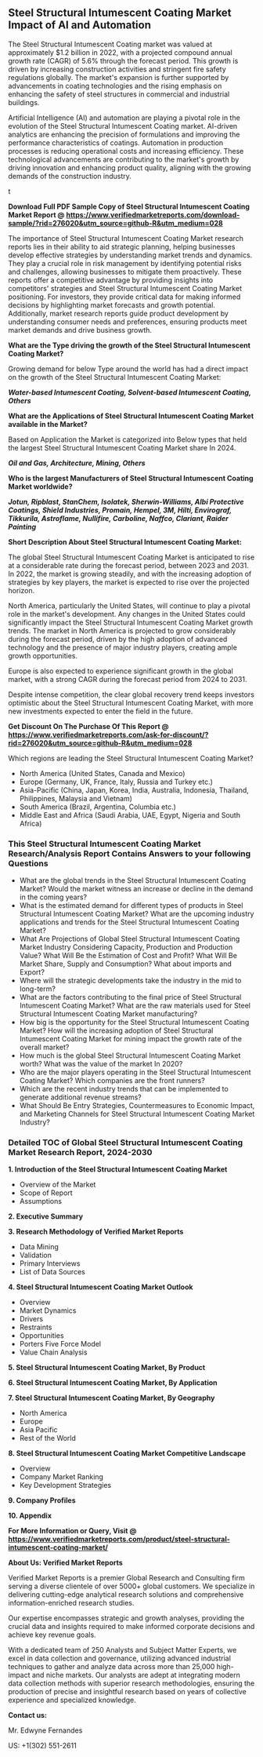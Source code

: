 <h2>Steel Structural Intumescent Coating Market Impact of AI and Automation</h2><p>The Steel Structural Intumescent Coating market was valued at approximately $1.2 billion in 2022, with a projected compound annual growth rate (CAGR) of 5.6% through the forecast period. This growth is driven by increasing construction activities and stringent fire safety regulations globally. The market's expansion is further supported by advancements in coating technologies and the rising emphasis on enhancing the safety of steel structures in commercial and industrial buildings.</p><p>Artificial Intelligence (AI) and automation are playing a pivotal role in the evolution of the Steel Structural Intumescent Coating market. AI-driven analytics are enhancing the precision of formulations and improving the performance characteristics of coatings. Automation in production processes is reducing operational costs and increasing efficiency. These technological advancements are contributing to the market's growth by driving innovation and enhancing product quality, aligning with the growing demands of the construction industry.</p>t</p><p id="" class=""><strong>Download Full PDF Sample Copy of Steel Structural Intumescent Coating Market Report @ <a href="https://www.verifiedmarketreports.com/download-sample/?rid=276020&utm_source=github-R&utm_medium=028" target="_blank">https://www.verifiedmarketreports.com/download-sample/?rid=276020&utm_source=github-R&utm_medium=028</a></strong></p><p>The importance of&nbsp;Steel Structural Intumescent Coating Market research reports lies in their ability to aid strategic planning, helping businesses develop effective strategies by understanding market trends and dynamics. They play a crucial role in risk management by identifying potential risks and challenges, allowing businesses to mitigate them proactively. These reports offer a competitive advantage by providing insights into competitors' strategies and Steel Structural Intumescent Coating Market positioning. For investors, they provide critical data for making informed decisions by highlighting market forecasts and growth potential. Additionally, market research reports guide product development by understanding consumer needs and preferences, ensuring products meet market demands and drive business growth.</p><p><strong>What are the&nbsp;Type driving the growth of the Steel Structural Intumescent Coating Market?</strong></p><p id="" class="">Growing demand for below Type around the world has had a direct impact on the growth of the Steel Structural Intumescent Coating Market:</p><em><strong>Water-based Intumescent Coating, Solvent-based Intumescent Coating, Others</strong></em></p><strong>What are the&nbsp;Applications&nbsp;of Steel Structural Intumescent Coating Market available in the Market?</strong></p><p id="" class="">Based on Application the Market is categorized into Below types that held the largest Steel Structural Intumescent Coating Market share In 2024.</p><em><strong>Oil and Gas, Architecture, Mining, Others</strong></em></p><strong>Who is the largest Manufacturers of Steel Structural Intumescent Coating Market worldwide?</strong></p><p><em><strong>Jotun, Ripblast, StanChem, Isolatek, Sherwin-Williams, Albi Protective Coatings, Shield Industries, Promain, Hempel, 3M, Hilti, Envirograf, Tikkurila, Astroflame, Nullifire, Carboline, Naffco, Clariant, Raider Painting</strong></em></p><p id="" class=""><strong>Short Description About Steel Structural Intumescent Coating Market:</strong></p><p>The global Steel Structural Intumescent Coating Market is anticipated to rise at a considerable rate during the forecast period, between 2023 and 2031. In 2022, the market is growing steadily, and with the increasing adoption of strategies by key players, the market is expected to rise over the projected horizon.</p><p>North America, particularly the United States, will continue to play a pivotal role in the market's development. Any changes in the United States could significantly impact the Steel Structural Intumescent Coating Market growth trends. The market in North America is projected to grow considerably during the forecast period, driven by the high adoption of advanced technology and the presence of major industry players, creating ample growth opportunities.</p><p>Europe is also expected to experience significant growth in the global market, with a strong CAGR during the forecast period from 2024 to 2031.</p><p>Despite intense competition, the clear global recovery trend keeps investors optimistic about the Steel Structural Intumescent Coating Market, with more new investments expected to enter the field in the future.</p><p id="" class=""><strong>Get Discount On The Purchase Of This Report @ <a href="https://www.verifiedmarketreports.com/ask-for-discount/?rid=276020&utm_source=github-R&utm_medium=028" target="_blank">https://www.verifiedmarketreports.com/ask-for-discount/?rid=276020&utm_source=github-R&utm_medium=028</a></strong></p>Which regions are leading the Steel Structural Intumescent Coating Market?</p><ul><li>North America (United States, Canada and Mexico)</li><li>Europe (Germany, UK, France, Italy, Russia and Turkey etc.)</li><li>Asia-Pacific (China, Japan, Korea, India, Australia, Indonesia, Thailand, Philippines, Malaysia and Vietnam)</li><li>South America (Brazil, Argentina, Columbia etc.)</li><li>Middle East and Africa (Saudi Arabia, UAE, Egypt, Nigeria and South Africa)</li></ul><h3 id="" class="">This Steel Structural Intumescent Coating Market Research/Analysis Report Contains Answers to your following Questions</h3><ul><li>What are the global trends in the Steel Structural Intumescent Coating Market? Would the market witness an increase or decline in the demand in the coming years?</li><li>What is the estimated demand for different types of products in Steel Structural Intumescent Coating Market? What are the upcoming industry applications and trends for the Steel Structural Intumescent Coating Market?</li><li>What Are Projections of Global Steel Structural Intumescent Coating Market Industry Considering Capacity, Production and Production Value? What Will Be the Estimation of Cost and Profit? What Will Be Market Share, Supply and Consumption? What about imports and Export?</li><li>Where will the strategic developments take the industry in the mid to long-term?</li><li>What are the factors contributing to the final price of Steel Structural Intumescent Coating Market? What are the raw materials used for Steel Structural Intumescent Coating Market manufacturing?</li><li>How big is the opportunity for the Steel Structural Intumescent Coating Market? How will the increasing adoption of Steel Structural Intumescent Coating Market for mining impact the growth rate of the overall market?</li><li>How much is the global Steel Structural Intumescent Coating Market worth? What was the value of the market In 2020?</li><li>Who are the major players operating in the Steel Structural Intumescent Coating Market? Which companies are the front runners?</li><li>Which are the recent industry trends that can be implemented to generate additional revenue streams?</li><li>What Should Be Entry Strategies, Countermeasures to Economic Impact, and Marketing Channels for Steel Structural Intumescent Coating Market Industry?</li></ul><h3 id="" class="">Detailed TOC of Global Steel Structural Intumescent Coating Market Research Report, 2024-2030</h3><p id="" class=""><strong>1. Introduction of the Steel Structural Intumescent Coating Market</strong></p><ul><li>Overview of the Market</li><li>Scope of Report</li><li>Assumptions</li></ul><p id="" class=""><strong>2. Executive Summary</strong></p><p id="" class=""><strong>3. Research Methodology of Verified Market Reports</strong></p><ul><li>Data Mining</li><li>Validation</li><li>Primary Interviews</li><li>List of Data Sources</li></ul><p id="" class=""><strong>4. Steel Structural Intumescent Coating Market Outlook</strong></p><ul><li>Overview</li><li>Market Dynamics</li><li>Drivers</li><li>Restraints</li><li>Opportunities</li><li>Porters Five Force Model</li><li>Value Chain Analysis</li></ul><p id="" class=""><strong>5. Steel Structural Intumescent Coating Market, By Product</strong></p><p id="" class=""><strong>6. Steel Structural Intumescent Coating Market, By Application</strong></p><p id="" class=""><strong>7. Steel Structural Intumescent Coating Market, By Geography</strong></p><ul><li>North America</li><li>Europe</li><li>Asia Pacific</li><li>Rest of the World</li></ul><p id="" class=""><strong>8. Steel Structural Intumescent Coating Market Competitive Landscape</strong></p><ul><li>Overview</li><li>Company Market Ranking</li><li>Key Development Strategies</li></ul><p id="" class=""><strong>9. Company Profiles</strong></p><p id="" class=""><strong>10. Appendix</strong></p><p id="" class=""><strong>For More Information or Query, Visit @ <a href="https://www.verifiedmarketreports.com/product/steel-structural-intumescent-coating-market/" target="_blank">https://www.verifiedmarketreports.com/product/steel-structural-intumescent-coating-market/</a></strong></p><p id="" class=""><strong>About Us: Verified Market Reports</strong></p><p id="" class="">Verified Market Reports is a premier Global Research and Consulting firm serving a diverse clientele of over 5000+ global customers. We specialize in delivering cutting-edge analytical research solutions and comprehensive information-enriched research studies.</p><p id="" class="">Our expertise encompasses strategic and growth analyses, providing the crucial data and insights required to make informed corporate decisions and achieve key revenue goals.</p><p id="" class="">With a dedicated team of 250 Analysts and Subject Matter Experts, we excel in data collection and governance, utilizing advanced industrial techniques to gather and analyze data across more than 25,000 high-impact and niche markets. Our analysts are adept at integrating modern data collection methods with superior research methodologies, ensuring the production of precise and insightful research based on years of collective experience and specialized knowledge.</p><p id="" class=""><strong>Contact us:</strong></p><p id="" class="">Mr. Edwyne Fernandes</p><p id="" class="">US: +1(302) 551-2611</p>